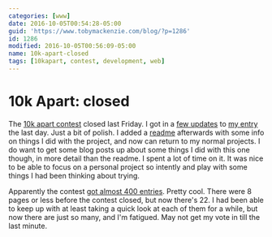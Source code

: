 ```yaml
---
categories: [www]
date: 2016-10-05T00:54:28-05:00
guid: 'https://www.tobymackenzie.com/blog/?p=1286'
id: 1286
modified: 2016-10-05T00:56:09-05:00
name: 10k-apart-closed
tags: [10kapart, contest, development, web]
---
```


10k Apart: closed
=================

The [10k apart contest](http://a-k-apart.com/) closed last Friday.  I got in a [few updates](https://github.com/tobymackenzie/site-10k-gol/commits/master) to [my entry](https://a-k-apart.com/gallery/Conway-s-Game-of-LIfe) the last day.<!--more-->  Just a bit of polish.  I added a [readme](https://github.com/tobymackenzie/site-10k-gol/blob/master/README.md) afterwards with some info on things I did with the project, and now can return to my normal projects.  I do want to get some blog posts up about some things I did with this one though, in more detail than the readme.  I spent a lot of time on it.  It was nice to be able to focus on a personal project so intently and play with some things I had been thinking about trying.

Apparently the contest [got almost 400 entries](https://mobile.twitter.com/AaronGustafson/status/782007913518886913).  Pretty cool.  There were 8 pages or less before the contest closed, but now there's 22.  I had been able to keep up with at least taking a quick look at each of them for a while, but now there are just so many, and I'm fatigued.  May not get my vote in till the last minute.
